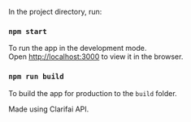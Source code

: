 In the project directory, run:

### `npm start`
To run the app in the development mode.<br>
Open [http://localhost:3000](http://localhost:3000) to view it in the browser.

### `npm run build`
To build the app for production to the `build` folder.<br>

Made using Clarifai API.
